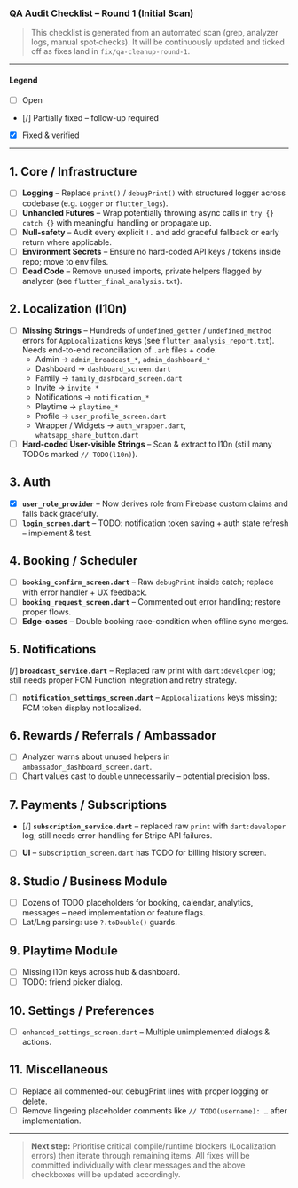 ### QA Audit Checklist – Round 1 (Initial Scan)

> This checklist is generated from an automated scan (grep, analyzer logs, manual spot‐checks).
> It will be continuously updated and ticked off as fixes land in `fix/qa-cleanup-round-1`.

---

#### Legend
- [ ] Open
- [/] Partially fixed – follow-up required
- [x] Fixed & verified

---

## 1. Core / Infrastructure

- [ ] **Logging** – Replace `print()` / `debugPrint()` with structured logger across codebase (e.g. `Logger` or `flutter_logs`).
- [ ] **Unhandled Futures** – Wrap potentially throwing async calls in `try {} catch {}` with meaningful handling or propagate up.
- [ ] **Null-safety** – Audit every explicit `!.` and add graceful fallback or early return where applicable.
- [ ] **Environment Secrets** – Ensure no hard-coded API keys / tokens inside repo; move to env files.
- [ ] **Dead Code** – Remove unused imports, private helpers flagged by analyzer (see `flutter_final_analysis.txt`).

## 2. Localization (l10n)

- [ ] **Missing Strings** – Hundreds of `undefined_getter` / `undefined_method` errors for `AppLocalizations` keys (see `flutter_analysis_report.txt`).  Needs end-to-end reconciliation of `.arb` files + code.
    - Admin → `admin_broadcast_*`, `admin_dashboard_*`
    - Dashboard → `dashboard_screen.dart`
    - Family → `family_dashboard_screen.dart`
    - Invite → `invite_*`
    - Notifications → `notification_*`
    - Playtime → `playtime_*`
    - Profile → `user_profile_screen.dart`
    - Wrapper / Widgets → `auth_wrapper.dart`, `whatsapp_share_button.dart`
- [ ] **Hard-coded User-visible Strings** – Scan & extract to l10n (still many TODOs marked `// TODO(l10n)`).

## 3. Auth

- [x] **`user_role_provider`** – Now derives role from Firebase custom claims and falls back gracefully.
- [ ] **`login_screen.dart`** – TODO: notification token saving + auth state refresh – implement & test.

## 4. Booking / Scheduler

- [ ] **`booking_confirm_screen.dart`** – Raw `debugPrint` inside catch; replace with error handler + UX feedback.
- [ ] **`booking_request_screen.dart`** – Commented out error handling; restore proper flows.
- [ ] **Edge-cases** – Double booking race-condition when offline sync merges.

## 5. Notifications

[/] **`broadcast_service.dart`** – Replaced raw print with `dart:developer` log; still needs proper FCM Function integration and retry strategy.
- [ ] **`notification_settings_screen.dart`** – `AppLocalizations` keys missing; FCM token display not localized.

## 6. Rewards / Referrals / Ambassador

- [ ] Analyzer warns about unused helpers in `ambassador_dashboard_screen.dart`.
- [ ] Chart values cast to `double` unnecessarily – potential precision loss.

## 7. Payments / Subscriptions

- [/] **`subscription_service.dart`** – replaced raw `print` with `dart:developer` log; still needs error-handling for Stripe API failures.
- [ ] **UI** – `subscription_screen.dart` has TODO for billing history screen.

## 8. Studio / Business Module

- [ ] Dozens of TODO placeholders for booking, calendar, analytics, messages – need implementation or feature flags.
- [ ] Lat/Lng parsing: use `?.toDouble()` guards.

## 9. Playtime Module

- [ ] Missing l10n keys across hub & dashboard.
- [ ] TODO: friend picker dialog.

## 10. Settings / Preferences

- [ ] `enhanced_settings_screen.dart` – Multiple unimplemented dialogs & actions.

## 11. Miscellaneous

- [ ] Replace all commented-out debugPrint lines with proper logging or delete.
- [ ] Remove lingering placeholder comments like `// TODO(username): …` after implementation.

---

> **Next step:** Prioritise critical compile/runtime blockers (Localization errors) then iterate through remaining items.  All fixes will be committed individually with clear messages and the above checkboxes will be updated accordingly.